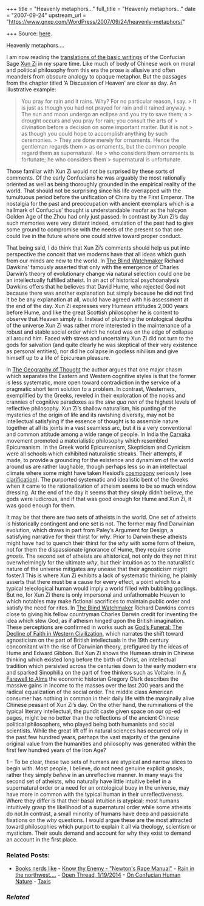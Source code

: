 +++
title = "Heavenly metaphors…"
full_title = "Heavenly metaphors…"
date = "2007-09-24"
upstream_url = "https://www.gnxp.com/WordPress/2007/09/24/heavenly-metaphors/"

+++
Source: [here](https://www.gnxp.com/WordPress/2007/09/24/heavenly-metaphors/).

Heavenly metaphors….

I am now reading the [translations of the basic writings](https://www.amazon.com/exec/obidos/ASIN/0231106890/geneexpressio-20) of the Confucian Sage [Xun Zi](https://en.wikipedia.org/wiki/Xun_Zi) in my spare time. Like much of body of Chinese work on moral and political philosophy from this era the prose is allusive and often meanders from obscure analogy to opaque metaphor. But the passages from the chapter titled ‘A Discussion of Heaven’ are clear as day. An illustrative example:

> You pray for rain and it rains. Why? For no particular reason, I say. > It is just as though you had not prayed for rain and it rained anyway. > The sun and moon undergo an eclipse and you try to save them; a > drought occurs and you pray for rain; you consult the arts of > divination before a decision on some important matter. But it is not > as though you could hope to accomplish anything by such ceremonies. > They are done merely for ornaments. Hence the gentleman regards them > as ornaments, but the common people regard them as supernatural. He > who considers them ornaments is fortunate; he who considers them > supernatural is unfortunate.

Those familiar with Xun Zi would not be surprised by these sorts of comments. Of the early Confucians he was arguably the most rationally oriented as well as being thoroughly grounded in the empirical reality of the world. That should not be surprising since his life overlapped with the tumultuous period before the unification of China by the First Emperor. The nostalgia for the past and preoccupation with ancient exemplars which is a hallmark of Confucius’ thought is understandable insofar as the halcyon Golden Age of the Zhou had only just passed. In contrast by Xun Zi’s day such memories were very distant indeed, emulation of the past had to give some ground to compromise with the needs of the present so that one could live in the future where one could strive toward proper conduct.

That being said, I do think that Xun Zi’s comments should help us put into perspective the conceit that we moderns have that all ideas which gush from our minds are new to the world. In [The Blind Watchmaker](https://www.amazon.com/exec/obidos/ASIN/0393315703/geneexpressio-20) Richard Dawkins’ famously asserted that only with the emergence of Charles Darwin’s theory of evolutionary change via natural selection could one be an intellectually fulfilled atheist. In an act of historical psychoanalysis Dawkins offers that he believes that David Hume, who rejected God not because there was another explanation but simply because he did not find it be be any explanation at all, would have agreed with his assessment at the end of the day. Xun Zi expresses very Humean attitudes 2,000 years before Hume, and like the great Scottish philosopher he is content to observe that Heaven simply *is*. Instead of plumbing the ontological depths of the universe Xun Zi was rather more interested in the maintenance of a robust and stable social order which he noted was on the edge of collapse all around him. Faced with stress and uncertainty Xun Zi did not turn to the gods for salvation (and quite clearly he was skeptical of their very existence as personal entities), nor did he collapse in godless nihilism and give himself up to a life of Epicurean pleasure.

In [The Geography of Thought](https://www.amazon.com/exec/obidos/ASIN/0743216466/geneexpressio-20/) the author argues that one major chasm which separates the Eastern and Western cognitive styles is that the former is less systematic, more open toward contradiction in the service of a pragmatic short term solution to a problem. In contrast, Westerners, exemplified by the Greeks, reveled in their exploration of the nooks and crannies of cognitive paradoxes as the *sine qua non* of the highest levels of reflective philosophy. Xun Zi’s shallow naturalism, his punting of the mysteries of the origin of life and its ravishing diversity, may not be intellectual satisfying if the essence of thought is to assemble nature together at all its joints in a vast seamless arc, but it is a very conventional and common attitude among a wide range of people. In India the [Carvaka](https://en.wikipedia.org/wiki/Carvaka) movement promoted a materialistic philosophy which resembled Epicureanism. In the Greek world Epicureanism, Skepticism and Cynicism were all schools which exhibited naturalistic streaks. Their attempts, if made, to provide a grounding for the existence and dynamism of the world around us are rather laughable, though perhaps less so in an intellectual climate where some might have taken Hesiod’s [cosmogony](https://en.wikipedia.org/wiki/Hesiod#Theogony) seriously (see [clarification](http://js-kit.com/api/static/pop_comments?ref=http://gnxp.com&path=/1008379876961103365?url=http://www.gnxp.com/blog/2007/09/heavenly-metaphors.php#1921454)). The purported systematic and idealistic bent of the Greeks when it came to the rationalization of atheism seems to be so much window dressing. At the end of the day it seems that they simply didn’t believe, the gods were ludicrous, and if that was good enough for Hume and Xun Zi, it was good enough for them.

It may be that there are two sets of atheists in the world. One set of atheists is historically contingent and one set is not. The former may find Darwinian evolution, which draws in part from Paley’s Argument for Design, a satisfying narrative for their thirst for *why*. Prior to Darwin these atheists might have had to quench their thirst for the *why* with some form of theism, not for them the dispassionate ignorance of Hume, they require some *gnosis*. The second set of atheists are ahistorical, not only do they not thirst overwhelmingly for the ultimate *why*, but their intuition as to the naturalistic nature of the universe mitigates any unease that their agnosticism might foster.1 This is where Xun Zi exhibits a lack of systematic thinking, he plainly asserts that there must be a cause for every effect, a point which to a typical teleological human would imply a world filled with bubbling godlings. But no, for Xun Zi there is only impersonal and unfathomable Heaven to which notables may make fictional sacrifices to maintain public order and satisfy the need for rites. In [The Blind Watchmaker](https://www.amazon.com/exec/obidos/ASIN/0393315703/geneexpressio-20) Richard Dawkins comes close to giving his fellow countryman Charles Darwin credit for inventing the idea which slew God, as if atheism hinged upon the British imagination. These perceptions are confirmed in works such as [God’s Funeral: The Decline of Faith in Western Civilization](https://www.amazon.com/exec/obidos/ASIN/0393047458/geneexpressio-20), which narrates the shift toward agnosticism on the part of British intellectuals in the 19th century concomitant with the rise of Darwinian theory, prefigured by the ideas of Hume and Edward Gibbon. But Xun Zi shows the Humean strain in Chinese thinking which existed long before the birth of Christ, an intellectual tradition which persisted across the centuries down to the early modern era and sparked Sinophilia on the part of free thinkers such as Voltaire. In [A Farewell to Alms](https://www.amazon.com/exec/obidos/ASIN/0691121354/geneexpressio-20/) the economic historian Gregory Clark describes the massive gains in income to the masses over the last 200 years and the radical equalization of the social order. The middle class American consumer has nothing in common in their daily life with the marginally alive Chinese peasant of Xun Zi’s day. On the other hand, the ruminations of the typical literary intellectual, the pundit caste given space on our op-ed pages, might be no better than the reflections of the ancient Chinese political philosophers, who played being both humanists and social scientists. While the great lift off in natural sciences has occurred only in the past few hundred years, perhaps the vast majority of the genuine original value from the humanities and philosophy was generated within the first few hundred years of the Iron Age?

1 – To be clear, these two sets of humans are atypical and narrow slices to begin with. Most people, I believe, do not need genuine explicit *gnosis*, rather they simply *believe* in an unreflective manner. In many ways the second set of atheists, who naturally have little intuitive belief in a supernatural order or a need for an ontological buoy in the universe, may have more in common with the typical human in their unreflectiveness. Where they differ is that their basal intuition is atypical; most humans intuitively grasp the likelihood of a supernatural order while some atheists do not.In contrast, a small minority of humans have deep and passionate fixations on the *why* questions. I would argue these are the most attracted toward philosophies which purport to explain it all via theology, scientism or mysticism. Their souls demand and account for why they exist to demand an account in the first place.

### Related Posts:

- [Books nerds
  like](https://www.gnxp.com/WordPress/2010/08/11/books-nerds-like/) - [Know thy Enemy - "Newton's Rape
  Manual"](https://www.gnxp.com/WordPress/2005/09/17/know-thy-enemy-newton-s-rape-manual/) - [Rain in the
  northwest....](https://www.gnxp.com/WordPress/2006/11/10/rain-in-the-northwest/) - [Open Thread,
  1/19/2014](https://www.gnxp.com/WordPress/2014/01/19/open-thread-1192014/) - [On Confucian Human
  Nature](https://www.gnxp.com/WordPress/2007/06/06/on-confucian-human-nature/) - [Taxis](https://www.gnxp.com/WordPress/2007/08/21/taxis/)

### *Related*

[](https://www.addtoany.com/add_to/facebook?linkurl=https%3A%2F%2Fwww.gnxp.com%2FWordPress%2F2007%2F09%2F24%2Fheavenly-metaphors%2F&linkname=Heavenly%20metaphors%E2%80%A6. "Facebook")[](https://www.addtoany.com/add_to/twitter?linkurl=https%3A%2F%2Fwww.gnxp.com%2FWordPress%2F2007%2F09%2F24%2Fheavenly-metaphors%2F&linkname=Heavenly%20metaphors%E2%80%A6. "Twitter")[](https://www.addtoany.com/add_to/email?linkurl=https%3A%2F%2Fwww.gnxp.com%2FWordPress%2F2007%2F09%2F24%2Fheavenly-metaphors%2F&linkname=Heavenly%20metaphors%E2%80%A6. "Email")[](https://www.addtoany.com/share)
